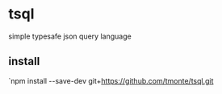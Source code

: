 # tsql
simple typesafe json query language

## install

`npm install --save-dev git+https://github.com/tmonte/tsql.git
